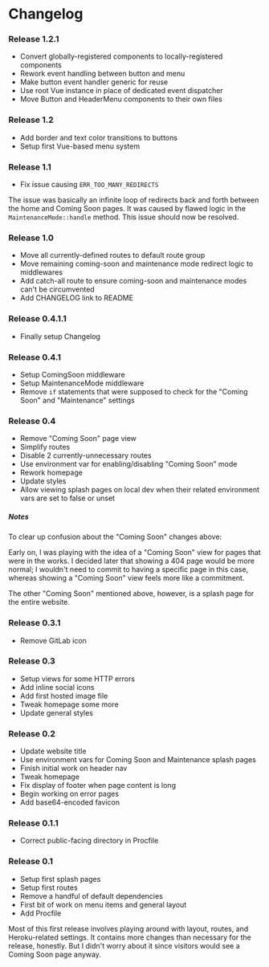 # Changelog

### Release 1.2.1
- Convert globally-registered components to locally-registered components
- Rework event handling between button and menu
- Make button event handler generic for reuse
- Use root Vue instance in place of dedicated event dispatcher
- Move Button and HeaderMenu components to their own files

### Release 1.2
- Add border and text color transitions to buttons
- Setup first Vue-based menu system

### Release 1.1
- Fix issue causing `ERR_TOO_MANY_REDIRECTS`

The issue was basically an infinite loop of redirects back and forth between the
home and Coming Soon pages. It was caused by flawed logic in the
`MaintenanceMode::handle` method. This issue should now be resolved.

### Release 1.0
- Move all currently-defined routes to default route group
- Move remaining coming-soon and maintenance mode redirect logic to middlewares
- Add catch-all route to ensure coming-soon and maintenance modes can't be
  circumvented
- Add CHANGELOG link to README

### Release 0.4.1.1
- Finally setup Changelog

### Release 0.4.1
- Setup ComingSoon middleware
- Setup MaintenanceMode middleware
- Remove `if` statements that were supposed to check for the "Coming Soon" and
  "Maintenance" settings

### Release 0.4
- Remove "Coming Soon" page view
- Simplify routes
- Disable 2 currently-unnecessary routes
- Use environment var for enabling/disabling "Coming Soon" mode
- Rework homepage
- Update styles
- Allow viewing splash pages on local dev when their related environment vars
  are set to false or unset

##### Notes
To clear up confusion about the "Coming Soon" changes above:

Early on, I was playing with the idea of a "Coming Soon" view for pages that
were in the works. I decided later that showing a 404 page would be more normal;
I wouldn't need to commit to having a specific page in this case, whereas
showing a "Coming Soon" view feels more like a commitment.

The other "Coming Soon" mentioned above, however, is a splash page for the
entire website.

### Release 0.3.1
- Remove GitLab icon

### Release 0.3
- Setup views for some HTTP errors
- Add inline social icons
- Add first hosted image file
- Tweak homepage some more
- Update general styles

### Release 0.2
- Update website title
- Use environment vars for Coming Soon and Maintenance splash pages
- Finish initial work on header nav
- Tweak homepage
- Fix display of footer when page content is long
- Begin working on error pages
- Add base64-encoded favicon

### Release 0.1.1
- Correct public-facing directory in Procfile

### Release 0.1
- Setup first splash pages
- Setup first routes
- Remove a handful of default dependencies
- First bit of work on menu items and general layout
- Add Procfile

Most of this first release involves playing around with layout, routes, and
Heroku-related settings. It contains more changes than necessary for the
release, honestly. But I didn't worry about it since visitors would see a
Coming Soon page anyway.
